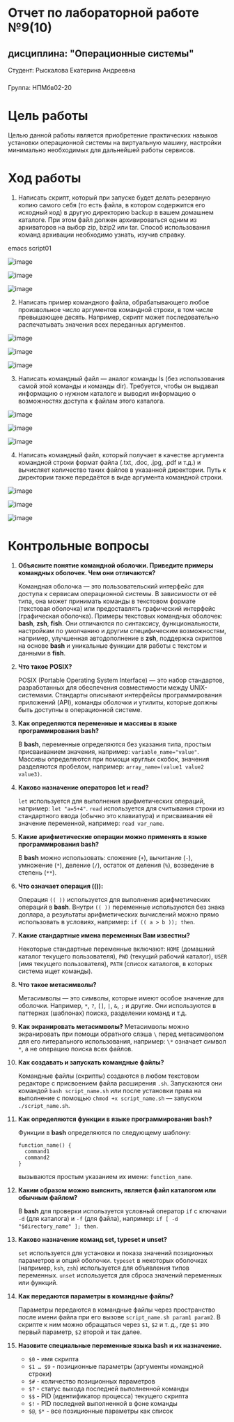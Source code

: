 # Отчет по лабораторной работе №9(10) 
## дисциплина: "Операционные системы"

Студент: Рыскалова Екатерина Андреевна

###
Группа: НПМбв02-20


# Цель работы

Целью данной работы является приобретение практических навыков установки операционной системы на виртуальную машину, настройки минимально необходимых для дальнейшей работы сервисов.

# Ход работы

1. Написать скрипт, который при запуске будет делать резервную копию самого себя (то
есть файла, в котором содержится его исходный код) в другую директорию backup
в вашем домашнем каталоге. При этом файл должен архивироваться одним из архиваторов на выбор zip, bzip2 или tar. Способ использования команд архивации
необходимо узнать, изучив справку.

emacs script01

![image](https://github.com/rinakatty/study_2023-2024_os-intro/assets/160457049/9abc6dc6-693b-4933-8419-72f8d72f9d70)

![image](https://github.com/rinakatty/study_2023-2024_os-intro/assets/160457049/5c3c09e6-58f4-4492-b4e4-cdce857756a7)

![image](https://github.com/rinakatty/study_2023-2024_os-intro/assets/160457049/611a6238-a339-482b-80c2-de56e5658377)


2. Написать пример командного файла, обрабатывающего любое произвольное число
аргументов командной строки, в том числе превышающее десять. Например, скрипт
может последовательно распечатывать значения всех переданных аргументов.

![image](https://github.com/rinakatty/study_2023-2024_os-intro/assets/160457049/83de0e7c-f3dc-4bdf-9601-06ce1adeaab2)

![image](https://github.com/rinakatty/study_2023-2024_os-intro/assets/160457049/7dbbc928-f997-4080-966f-5ffb47fb3cf4)

![image](https://github.com/rinakatty/study_2023-2024_os-intro/assets/160457049/3932f0ea-25b5-4312-b580-fb5881b82baa)

3. Написать командный файл — аналог команды ls (без использования самой этой команды и команды dir). Требуется, чтобы он выдавал информацию о нужном каталоге
и выводил информацию о возможностях доступа к файлам этого каталога.

![image](https://github.com/rinakatty/study_2023-2024_os-intro/assets/160457049/8db37152-9e72-45de-aaed-92361d0d8f68)

![image](https://github.com/rinakatty/study_2023-2024_os-intro/assets/160457049/5b337347-4192-4f73-a71e-63ef3752e515)

![image](https://github.com/rinakatty/study_2023-2024_os-intro/assets/160457049/45a2562f-c259-4b40-a4f6-f09837c58ef1)


4. Написать командный файл, который получает в качестве аргумента командной строки
формат файла (.txt, .doc, .jpg, .pdf и т.д.) и вычисляет количество таких файлов
в указанной директории. Путь к директории также передаётся в виде аргумента командной строки.

![image](https://github.com/rinakatty/study_2023-2024_os-intro/assets/160457049/3ed937f2-afa2-4136-9ba5-8b9017ab4786)

![image](https://github.com/rinakatty/study_2023-2024_os-intro/assets/160457049/7eeb0b73-1751-444c-80ea-097848c110bb)

![image](https://github.com/rinakatty/study_2023-2024_os-intro/assets/160457049/ed8c1977-a548-4d5e-a415-f2c97bb035b7)

# Контрольные вопросы

1. **Объясните понятие командной оболочки. Приведите примеры командных оболочек. Чем они отличаются?**

   Командная оболочка — это пользовательский интерфейс для доступа к сервисам операционной системы. В зависимости от её типа, она может принимать команды в текстовом формате (текстовая оболочка) или предоставлять графический интерфейс (графическая оболочка). Примеры текстовых командных оболочек: **bash**, **zsh**, **fish**. Они отличаются по синтаксису, функциональности, настройкам по умолчанию и другим специфическим возможностям, например, улучшенная автодополнение в **zsh**, поддержка скриптов на основе **bash** и уникальные функции для работы с текстом и данными в **fish**.

2. **Что такое POSIX?**

   POSIX (Portable Operating System Interface) — это набор стандартов, разработанных для обеспечения совместимости между UNIX-системами. Стандарты описывают интерфейсы программирования приложений (API), команды оболочки и утилиты, которые должны быть доступны в операционной системе.

3. **Как определяются переменные и массивы в языке программирования bash?**

   В **bash**, переменные определяются без указания типа, простым присваиванием значения, например: `variable_name="value"`. Массивы определяются при помощи круглых скобок, значения разделяются пробелом, например: `array_name=(value1 value2 value3)`.

4. **Каково назначение операторов let и read?**

   `let` используется для выполнения арифметических операций, например: `let "a=5+4"`. `read` используется для считывания строки из стандартного ввода (обычно это клавиатура) и присваивания её значение переменной, например: `read var_name`.

5. **Какие арифметические операции можно применять в языке программирования bash?**

   В **bash** можно использовать: сложение (`+`), вычитание (`-`), умножение (`*`), деление (`/`), остаток от деления (`%`), возведение в степень (`**`).

6. **Что означает операция (()):**

   Операция `(( ))` используется для выполнения арифметических операций в **bash**. Внутри `(( ))` переменные используются без знака доллара, а результаты арифметических вычислений можно прямо использовать в условиях, например: `if (( a > b )); then`.

7. **Какие стандартные имена переменных Вам известны?**

   Некоторые стандартные переменные включают: `HOME` (домашний каталог текущего пользователя), `PWD` (текущий рабочий каталог), `USER` (имя текущего пользователя), `PATH` (список каталогов, в которых система ищет команды).

8. **Что такое метасимволы?**

   Метасимволы — это символы, которые имеют особое значение для оболочки. Например, `*`, `?`, `[]`, `|`, `&`, `;` и другие. Они используются в паттернах (шаблонах) поиска, разделении команд и т.д.

9. **Как экранировать метасимволы?**
   Метасимволы можно экранировать при помощи обратного слэша `\` перед метасимволом для его литерального использования, например: `\*` означает символ `*`, а не операцию поиска всех файлов.

10. **Как создавать и запускать командные файлы?**

    Командные файлы (скрипты) создаются в любом текстовом редакторе с присвоением файла расширения `.sh`. Запускаются они командой `bash script_name.sh` или после установки права на выполнение с помощью `chmod +x script_name.sh` — запуском `./script_name.sh`.

11. **Как определяются функции в языке программирования bash?**

    Функции в **bash** определяются по следующему шаблону:
    ```
    function_name() {
      command1
      command2
    }
    ```
    вызываются простым указанием их имени: `function_name`.

12. **Каким образом можно выяснить, является файл каталогом или обычным файлом?**

    В **bash** для проверки используется условный оператор `if` с ключами `-d` (для каталога) и `-f` (для файла), например: `if [ -d "$directory_name" ]; then`.

13. **Каково назначение команд set, typeset и unset?**

    `set` используется для установки и показа значений позиционных параметров и опций оболочки. `typeset` в некоторых оболочках (например, `ksh`, `zsh`) используется для объявления типов переменных. `unset` используется для сброса значений переменных или функций.

14. **Как передаются параметры в командные файлы?**

    Параметры передаются в командные файлы через пространство после имени файла при его вызове `script_name.sh param1 param2`. В скрипте к ним можно обращаться через `$1`, `$2` и т. д., где `$1` это первый параметр, `$2` второй и так далее.

15. **Назовите специальные переменные языка bash и их назначение.**

    - `$0` - имя скрипта
    - `$1 … $9` - позиционные параметры (аргументы командной строки)
    - `$#` - количество позиционных параметров
    - `$?` - статус выхода последней выполненной команды
    - `$$` - PID (идентификатор процесса) текущего скрипта
    - `$!` - PID последней выполненной в фоне команды
    - `$@`, `$*` - все позиционные параметры как список

